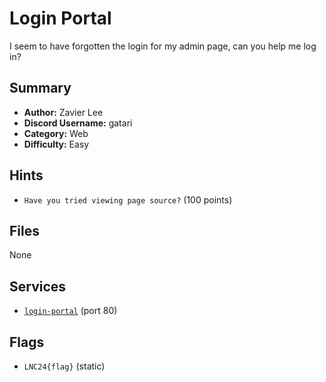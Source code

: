 # Login Portal
I seem to have forgotten the login for my admin page, can you help me log in?

## Summary
- **Author:** Zavier Lee
- **Discord Username:** gatari
- **Category:** Web
- **Difficulty:** Easy

## Hints
- `Have you tried viewing page source?` (100 points)

## Files
None

## Services
- [`login-portal`](service/login-portal) (port 80)


## Flags
- `LNC24{flag}` (static)
